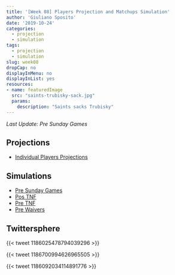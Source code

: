 ```yaml
---
title: '[Week 08] Players Projection and Matchups Simulation'
author: 'Giuliano Sposito'
date: '2019-10-24'
categories:
  - projection
  - simulation
tags:
  - projection
  - simulation
slug: week08
dropCap: no
displayInMenu: no
displayInList: yes
resources:
- name: featuredImage
  src: "saints-trubisky-sack.jpg"
  params:
    description: "Saints sacks Trubisky"
---
```


*Last Update: Pre Sunday Games*

<!--more-->

## Projections

- [Individual Players Projections](/reports/ffa_players_projection_week8.html)

## Simulations

- [Pre Sunday Games](/reports/dudes_simulation_week8_preSundayGames_v3.html)
- [Pos TNF](/reports/dudes_simulation_week8_posTNF_v3.html)
- [Pre TNF](/reports/dudes_simulation_week8_preTNF.html)
- [Pre Waivers](/reports/dudes_simulation_week8_preWaivers.html)

## Twittersphere

{{< tweet 1186025478794039296 >}}

{{< tweet 1186700994626965505 >}}

{{< tweet 1186092034114891776 >}}







